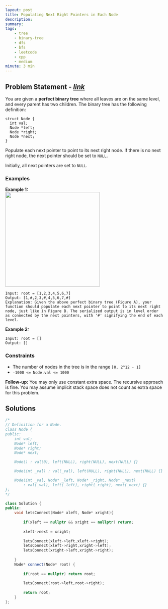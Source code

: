 ```yaml
---
layout: post
title: Populating Next Right Pointers in Each Node
description: 
summary: 
tags:
    - tree
    - binary-tree
    - dfs
    - bfs
    - leetcode
    - cpp
    - medium
minute: 3 min
---
```


## Problem Statement - [*link*](https://leetcode.com/problems/populating-next-right-pointers-in-each-node/)
You are given a **perfect binary tree** where all leaves are on the same level, and every parent has two children. The binary tree has the following definition:
```
struct Node {
  int val;
  Node *left;
  Node *right;
  Node *next;
}
```
Populate each next pointer to point to its next right node. If there is no next right node, the next pointer should be set to `NULL`.

Initially, all next pointers are set to `NULL`.


### Examples
**Example 1:**  
<img src="https://assets.leetcode.com/uploads/2019/02/14/116_sample.png" height="300" >
```
Input: root = [1,2,3,4,5,6,7]
Output: [1,#,2,3,#,4,5,6,7,#]
Explanation: Given the above perfect binary tree (Figure A), your function should populate each next pointer to point to its next right node, just like in Figure B. The serialized output is in level order as connected by the next pointers, with '#' signifying the end of each level.
```

**Example 2:**  
```
Input: root = []
Output: []
```

### Constraints
+ The number of nodes in the tree is in the range `[0, 2^12 - 1]`
+ `-1000 <= Node.val <= 1000`

**Follow-up:**
You may only use constant extra space.
The recursive approach is fine. You may assume implicit stack space does not count as extra space for this problem.

## Solutions
```cpp
/*
// Definition for a Node.
class Node {
public:
    int val;
    Node* left;
    Node* right;
    Node* next;

    Node() : val(0), left(NULL), right(NULL), next(NULL) {}

    Node(int _val) : val(_val), left(NULL), right(NULL), next(NULL) {}

    Node(int _val, Node* _left, Node* _right, Node* _next)
        : val(_val), left(_left), right(_right), next(_next) {}
};
*/

class Solution {
public:
    void letsConnect(Node* xleft, Node* xright){
        
        if(xleft == nullptr && xright == nullptr) return;
        
        xleft->next = xright;
        
        letsConnect(xleft->left,xleft->right);
        letsConnect(xleft->right,xright->left);
        letsConnect(xright->left,xright->right);
        
    }
    Node* connect(Node* root) {
        
        if(root == nullptr) return root;
        
        letsConnect(root->left,root->right);
        
        return root;
    }
};
```
